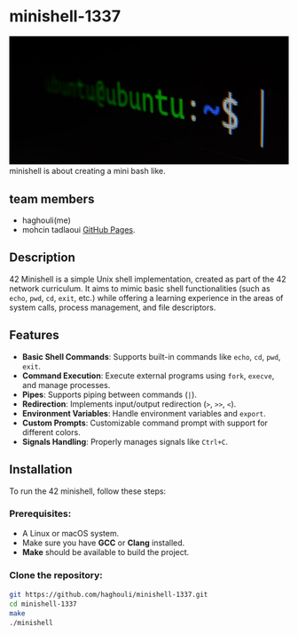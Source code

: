 # minishell-1337
![Alt text](/images/prompt.jpg)
minishell is about creating a mini bash like.

## team members
- haghouli(me)
- mohcin tadlaoui [GitHub Pages](https://pages.github.com/).

## Description
42 Minishell is a simple Unix shell implementation, created as part of the 42 network curriculum. It aims to mimic basic shell functionalities (such as `echo`, `pwd`, `cd`, `exit`, etc.) while offering a learning experience in the areas of system calls, process management, and file descriptors.

## Features
- **Basic Shell Commands**: Supports built-in commands like `echo`, `cd`, `pwd`, `exit`.
- **Command Execution**: Execute external programs using `fork`, `execve`, and manage processes.
- **Pipes**: Supports piping between commands (`|`).
- **Redirection**: Implements input/output redirection (`>`, `>>`, `<`).
- **Environment Variables**: Handle environment variables and `export`.
- **Custom Prompts**: Customizable command prompt with support for different colors.
- **Signals Handling**: Properly manages signals like `Ctrl+C`.

## Installation

To run the 42 minishell, follow these steps:

### Prerequisites:
- A Linux or macOS system.
- Make sure you have **GCC** or **Clang** installed.
- **Make** should be available to build the project.

### Clone the repository:
```bash
git https://github.com/haghouli/minishell-1337.git
cd minishell-1337
make
./minishell